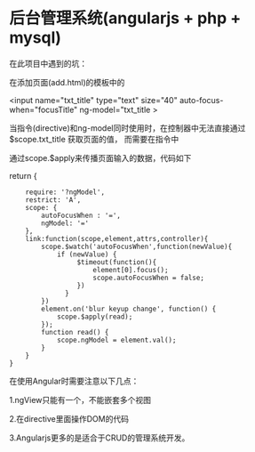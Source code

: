 # 后台管理系统(angularjs + php + mysql)

在此项目中遇到的坑：

在添加页面(add.html)的模板中的

&lt;input name="txt_title" type="text" size="40" auto-focus-when="focusTitle" ng-model="txt_title &gt;

当指令(directive)和ng-model同时使用时，在控制器中无法直接通过 $scope.txt_title 获取页面的值， 而需要在指令中

通过scope.$apply来传播页面输入的数据，代码如下

return {

        require: '?ngModel',
        restrict: 'A',
        scope: {
            autoFocusWhen : '=',
            ngModel: '='
        },
        link:function(scope,element,attrs,controller){
            scope.$watch('autoFocusWhen',function(newValue){
                if (newValue) {
                     $timeout(function(){
                         element[0].focus();
                         scope.autoFocusWhen = false;
                     })
                  }
            })
            element.on('blur keyup change', function() {
                scope.$apply(read);
            });
            function read() {
                scope.ngModel = element.val();
            }
        }
    }


在使用Angular时需要注意以下几点：

1.ngView只能有一个，不能嵌套多个视图

2.在directive里面操作DOM的代码

3.Angularjs更多的是适合于CRUD的管理系统开发。
